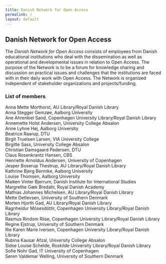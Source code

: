 ```yaml
---
title: Danish Network for Open Access 
permalink: /
layout: default
---
```


## Danish Network for Open Access

The _Danish Network for Open Access_ consists of employees from Danish educational institutions 
who deal with the dissemination as well as operational and developmental issues in relation to Open Access. 
The purpose of the Network is to be a forum for knowledge sharing and discussion on practical issues and challenges 
that the institutions are faced with in their daily work with Open Access. 
The Network is organized independent of stakeholder organizations and projects/funding.

### List of members

Anna Mette Morthorst, AU Library/Royal Danish Library<br/>
Anna Stegger Gemzøe, Aalborg University<br/>
Ane Ahrenkiel Sand, Copenhagen University Library/Royal Danish Library<br/>
Annemette Holst Andersen, University College Absalon<br/>
Anne Lyhne Høj, Aalborg University<br/>
Beatrice Raarup, DTU<br/>
Birgit Truelsen Larsen, VIA University College<br/>
Birgitte Sass, University College Absalon<br/>
Christian Damsgaard Pedersen, DTU<br/>
Claus Rosenkrantz Hansen, CBS<br/>
Henriette Arnoldus Andersen, University of Copenhagen<br/>
Jesper Boserup Thestrup, AU Library/Royal Danish Library<br/>
Kathrine Bjerg Bennike, Aalborg University<br/> 
Louise Thomsen, Aalborg University<br/>
Maiken Vinter Bjerrum, Danish Institute for International Studies<br/>
Margrethe Gæk Bredahl, Royal Danish Academy<br/>
Mathias Johannes Michelsen, AU Library/Royal Danish Library<br/>
Mette Detlevsen, University of Southern Denmark<br/>
Morten Hjorth Gad, AU Library/Royal Danish Library<br/>
Ragnheidur Mósesdóttir, Copenhagen University Library/Royal Danish Library<br/>
Rasmus Rindom Riise, Copenhagen University Library/Royal Danish Library<br/>
Regine Ejstrup, University of Southern Denmark<br/>
Rie Karen Marie Iversen, Copenhagen University Library/Royal Danish Library<br/>
Rubina Kausar Afzal, University College Absalon<br/>
Sidse Louise Schelde, Roskilde University Library/Royal Danish Library<br/>
Sofie Nohr Gad, IT University of Copenhagen<br/>
Søren Valdemar Welling, University of Southern Denmark<br/>
